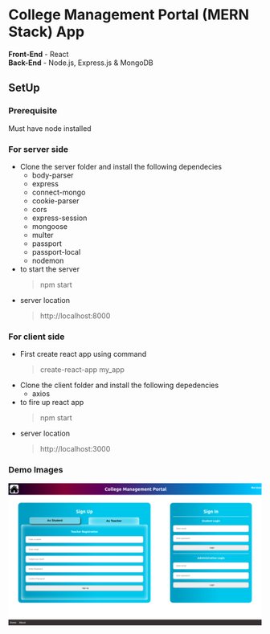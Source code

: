 # College Management Portal (MERN Stack) App

**Front-End** - React </br>
**Back-End** - Node.js, Express.js & MongoDB

## SetUp

### Prerequisite
 Must have node installed
### For server side </br>
- Clone the server folder and install the following dependecies
  * body-parser
  * express
  * connect-mongo
  * cookie-parser
  * cors
  * express-session
  * mongoose
  * multer
  * passport
  * passport-local
  * nodemon
- to start the server
  > npm start
- server location 
  > http://localhost:8000

### For client side
- First create react app using command 
  > create-react-app my_app
- Clone the client folder and install the following depedencies
   * axios
- to fire up react app 
  > npm start
- server location 
  > http://localhost:3000
     
### Demo Images
<img src="https://raw.githubusercontent.com/erasedbeyond/college-management-portal/main/demo/Screenshot%20from%202021-01-06%2019-19-17.png" >
